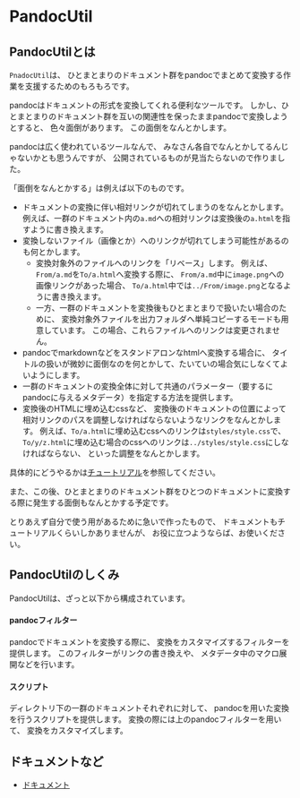 # PandocUtil

## PandocUtilとは

`PnadocUtil`は、
ひとまとまりのドキュメント群をpandocでまとめて変換する作業を支援するためのもろもろです。

pandocはドキュメントの形式を変換してくれる便利なツールです。
しかし、ひとまとまりのドキュメント群を互いの関連性を保ったままpandocで変換しようとすると、
色々面倒があります。
この面倒をなんとかします。

pandocは広く使われているツールなんで、
みなさん各自でなんとかしてるんじゃないかとも思うんですが、
公開されているものが見当たらないので作りました。

「面倒をなんとかする」は例えば以下のものです。

* ドキュメントの変換に伴い相対リンクが切れてしまうのをなんとかします。
  例えば、一群のドキュメント内の`a.md`への相対リンクは変換後の`a.html`を指すように書き換えます。
* 変換しないファイル（画像とか）へのリンクが切れてしまう可能性があるのも何とかします。
    * 変換対象外のファイルへのリンクを「リベース」します。
      例えば、`From/a.md`を`To/a.html`へ変換する際に、
      `From/a.md`中に`image.png`への画像リンクがあった場合、
      `To/a.html`中では`../From/image.png`となるように書き換えます。
    * 一方、一群のドキュメントを変換後もひとまとまりで扱いたい場合のために、
      変換対象外ファイルを出力フォルダへ単純コピーするモードも用意しています。
      この場合、これらファイルへのリンクは変更されません。
* pandocでmarkdownなどをスタンドアロンなhtmlへ変換する場合に、
  タイトルの扱いが微妙に面倒なのを何とかして、たいていの場合気にしなくてよいようにします。
* 一群のドキュメントの変換全体に対して共通のパラメーター（要するにpandocに与えるメタデータ）を指定する方法を提供します。
* 変換後のHTMLに埋め込むcssなど、
  変換後のドキュメントの位置によって相対リンクのパスを調整しなければならないようなリンクをなんとかします。
  例えば、`To/a.html`に埋め込むcssへのリンクは`styles/style.css`で、
  `To/y/z.html`に埋め込む場合のcssへのリンクは`../styles/style.css`にしなければならない、
  といった調整をなんとかします。

具体的にどうやるかは[チュートリアル](Docs/Tutorial.ja.md)を参照してください。

また、この後、ひとまとまりのドキュメント群をひとつのドキュメントに変換する際に発生する面倒もなんとかする予定です。

とりあえず自分で使う用があるために急いで作ったもので、
ドキュメントもチュートリアルくらいしかありませんが、
お役に立つようならば、お使いください。


## PandocUtilのしくみ

PandocUtilは、ざっと以下から構成されています。

#### pandocフィルター

pandocでドキュメントを変換する際に、
変換をカスタマイズするフィルターを提供します。
このフィルターがリンクの書き換えや、
メタデータ中のマクロ展開などを行います。

#### スクリプト

ディレクトリ下の一群のドキュメントそれぞれに対して、
pandocを用いた変換を行うスクリプトを提供します。
変換の際には上のpandocフィルターを用いて、
変換をカスタマイズします。


## ドキュメントなど

* [ドキュメント](Docs/README.ja.md)
